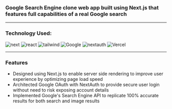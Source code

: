 ### Google Search Engine clone web app built using Next.js that features full capabilities of a real Google search

---

### Technology Used: 
![next](https://img.shields.io/badge/Next.js-000000.svg?style=for-the-badge&logo=nextdotjs&logoColor=white)
![react](https://img.shields.io/badge/React-61DAFB.svg?style=for-the-badge&logo=React&logoColor=black)
![tailwind](https://img.shields.io/badge/Tailwind%20CSS-06B6D4.svg?style=for-the-badge&logo=Tailwind-CSS&logoColor=white)
![Google](https://img.shields.io/badge/Google%20Cloud-4285F4.svg?style=for-the-badge&logo=Google-Cloud&logoColor=white)
![nextauth](https://img.shields.io/badge/Google-4285F4.svg?style=for-the-badge&logo=Google&logoColor=white)
![Vercel](https://img.shields.io/badge/Vercel-000000.svg?style=for-the-badge&logo=Vercel&logoColor=white)

---

### Features

- Designed using Next.js to enable server side rendering to improve user experience by optimizing page load speed
- Architected Google OAuth with NextAuth to provide secure user login without need to risk exposing account details
- Implemented Google's Search Engine API to replicate 100% accurate results for both search and image results
